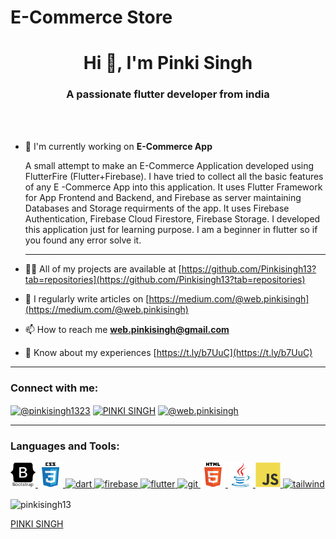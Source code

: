 # E-Commerce Store

<h1 align="center">Hi 👋, I'm Pinki Singh</h1>
<h3 align="center">A passionate flutter developer from india</h3>
<br></br>

- 🔭 I'm currently working on **E-Commerce App**
  
  <p>A small attempt to make an E-Commerce Application developed using FlutterFire (Flutter+Firebase). I have tried to collect all the basic features of any E -Commerce App into this application. It uses Flutter Framework for App Frontend and Backend, and Firebase as server maintaining Databases and Storage requirments of the app. It uses Firebase Authentication, Firebase Cloud Firestore, Firebase Storage. I developed this application just for learning purpose. I am a beginner in flutter so if you found any error solve it. </p>
  <hr width="100%">
- 👨‍💻 All of my projects are available at [https://github.com/Pinkisingh13?tab=repositories](https://github.com/Pinkisingh13?tab=repositories)
- 📝 I regularly write articles on [https://medium.com/@web.pinkisingh](https://medium.com/@web.pinkisingh)

- 📫 How to reach me **web.pinkisingh@gmail.com**

- 📄 Know about my experiences [https://t.ly/b7UuC](https://t.ly/b7UuC)

 <hr width="100%">
<h3 align="left">Connect with me:</h3>
<p align="left">
<a href="https://twitter.com/@pinkisingh1323" target="blank"><img align="center" src="https://raw.githubusercontent.com/rahuldkjain/github-profile-readme-generator/master/src/images/icons/Social/twitter.svg" alt="@pinkisingh1323" height="30" width="40" /></a>
<a href="https://in.linkedin.com/in/pinki-singh-99871b246" target="blank"><img align="center" src="https://raw.githubusercontent.com/rahuldkjain/github-profile-readme-generator/master/src/images/icons/Social/linked-in-alt.svg" alt="PINKI SINGH" height="30" width="40" /></a>
<a href="https://medium.com/@web.pinkisingh" target="blank"><img align="center" src="https://raw.githubusercontent.com/rahuldkjain/github-profile-readme-generator/master/src/images/icons/Social/medium.svg" alt="@web.pinkisingh" height="30" width="40" /></a>
</p>
 <hr width="100%">
<h3 align="left">Languages and Tools:</h3>
<p align="left"> <a href="https://getbootstrap.com" target="_blank" rel="noreferrer"> <img src="https://raw.githubusercontent.com/devicons/devicon/master/icons/bootstrap/bootstrap-plain-wordmark.svg" alt="bootstrap" width="40" height="40"/> </a> <a href="https://www.w3schools.com/css/" target="_blank" rel="noreferrer"> <img src="https://raw.githubusercontent.com/devicons/devicon/master/icons/css3/css3-original-wordmark.svg" alt="css3" width="40" height="40"/> </a> <a href="https://dart.dev" target="_blank" rel="noreferrer"> <img src="https://www.vectorlogo.zone/logos/dartlang/dartlang-icon.svg" alt="dart" width="40" height="40"/> </a> <a href="https://firebase.google.com/" target="_blank" rel="noreferrer"> <img src="https://www.vectorlogo.zone/logos/firebase/firebase-icon.svg" alt="firebase" width="40" height="40"/> </a> <a href="https://flutter.dev" target="_blank" rel="noreferrer"> <img src="https://www.vectorlogo.zone/logos/flutterio/flutterio-icon.svg" alt="flutter" width="40" height="40"/> </a> <a href="https://git-scm.com/" target="_blank" rel="noreferrer"> <img src="https://www.vectorlogo.zone/logos/git-scm/git-scm-icon.svg" alt="git" width="40" height="40"/> </a> <a href="https://www.w3.org/html/" target="_blank" rel="noreferrer"> <img src="https://raw.githubusercontent.com/devicons/devicon/master/icons/html5/html5-original-wordmark.svg" alt="html5" width="40" height="40"/> </a> <a href="https://www.java.com" target="_blank" rel="noreferrer"> <img src="https://raw.githubusercontent.com/devicons/devicon/master/icons/java/java-original.svg" alt="java" width="40" height="40"/> </a> <a href="https://developer.mozilla.org/en-US/docs/Web/JavaScript" target="_blank" rel="noreferrer"> <img src="https://raw.githubusercontent.com/devicons/devicon/master/icons/javascript/javascript-original.svg" alt="javascript" width="40" height="40"/> </a> <a href="https://tailwindcss.com/" target="_blank" rel="noreferrer"> <img src="https://www.vectorlogo.zone/logos/tailwindcss/tailwindcss-icon.svg" alt="tailwind" width="40" height="40"/> </a> </p>

<p><img align="center" src="https://github-readme-stats.vercel.app/api/top-langs?username=pinkisingh13&show_icons=true&locale=en&layout=compact" alt="pinkisingh13" /></p>
<div class="badge-base LI-profile-badge" data-locale="en_US" data-size="medium" data-theme="dark" data-type="VERTICAL" data-vanity="pinki-singh-99871b246" data-version="v1"><a class="badge-base__link LI-simple-link" href="https://in.linkedin.com/in/pinki-singh-99871b246?trk=profile-badge">PINKI SINGH</a></div>
              
